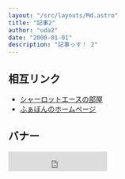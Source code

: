 ```yaml
---
layout: "/src/layouts/Md.astro"
title: "記事2"
author: "uda2"
date: "2000-01-01"
description: "記事っす！ 2"
---
```


## 相互リンク

- [シャーロットエースの部屋](https://charlotteace.github.io/ "国際単位系！")
- [ふぁぼんのホームページ](https://www.fabon.info/ "ふぁぼん先生！")

## バナー

 <iframe src="https://charlotteace.github.io/parts/banner" scrolling="no" frameborder="0" width="200" height="40"></iframe>